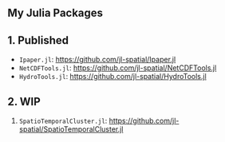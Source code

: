 ## My Julia Packages

<!--

**Here are some ideas to get you started:**

🙋‍♀️ A short introduction - what is your organization all about?
🌈 Contribution guidelines - how can the community get involved?
👩‍💻 Useful resources - where can the community find your docs? Is there anything else the community should know?
🍿 Fun facts - what does your team eat for breakfast?
🧙 Remember, you can do mighty things with the power of [Markdown](https://docs.github.com/github/writing-on-github/getting-started-with-writing-and-formatting-on-github/basic-writing-and-formatting-syntax)
-->

## 1. Published

- `Ipaper.jl`: <https://github.com/jl-spatial/Ipaper.jl>
- `NetCDFTools.jl`: <https://github.com/jl-spatial/NetCDFTools.jl>
- `HydroTools.jl`: <https://github.com/jl-spatial/HydroTools.jl>

## 2. WIP

1. `SpatioTemporalCluster.jl`: <https://github.com/jl-spatial/SpatioTemporalCluster.jl>
